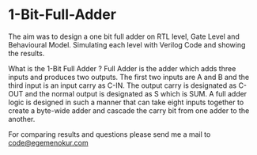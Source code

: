 # 1-Bit-Full-Adder
The aim was to design a one bit full adder on RTL level, Gate Level and Behavioural Model. 
Simulating each level with Verilog Code and showing the results.


What is the 1-Bit Full Adder ?
Full Adder is the adder which adds three inputs and produces two outputs. The first two
inputs are A and B and the third input is an input carry as C-IN. The output carry is
designated as C-OUT and the normal output is designated as S which is SUM.
A full adder logic is designed in such a manner that can take eight inputs together to create
a byte-wide adder and cascade the carry bit from one adder to the another.

For comparing results and questions please send me a mail to code@egemenokur.com
